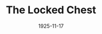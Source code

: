 ---
title: The Locked Chest
date: 1925-11-17
closing_date: 
layout: productions
featured_image: 
image_caption:
image_credit:
playbill:
category:
Theatre: Theatre Jacksonville
cast:
  Thorolf: Allan Groover
  Eric: Charles Johnston
  Hrapp: Charles McKinnon
  Vigdis Goddi: Elizabeth Trabue
  Ingiald: Gordon McCauley
  Thord Goddi: Joseph Marron
  Hoskuld: Kingston Newman
crew:
  Director: Tracy L'Engle
  Lighting: Martha Race
  Set Design: 
    - Mrs. Strawn Perry
    - Strawn Perry
  Costume construction:
    - Adela Carles
    - Miss Willis
    - Mrs. W.H.Cordner
    - Tracy L'Engle
  Props and Costumes: Gertrude F. Jacobi
understudies:
orchestra:
external_links:
---